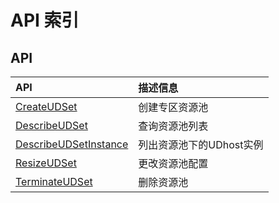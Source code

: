 # API 索引



## API

| API | 描述信息 |
|:---|:---|
|[CreateUDSet](api/udhost-api/create_ud_set)|创建专区资源池|
|[DescribeUDSet](api/udhost-api/describe_ud_set)|查询资源池列表|
|[DescribeUDSetInstance](api/udhost-api/describe_ud_set_instance)|列出资源池下的UDhost实例|
|[ResizeUDSet](api/udhost-api/resize_ud_set)|更改资源池配置|
|[TerminateUDSet](api/udhost-api/terminate_ud_set)|删除资源池|



